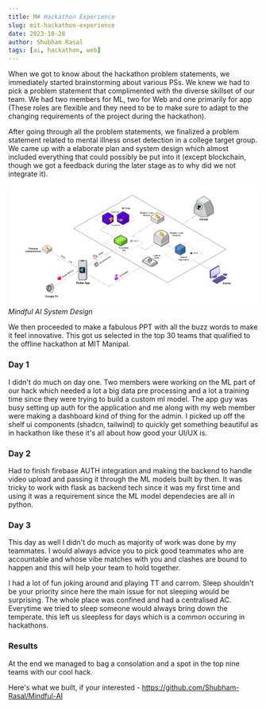 ```yaml
---
title: M# Hackathon Experience
slug: mit-hackathon-experience
date: 2023-10-28
author: Shubham Rasal
tags: [ai, hackathon, web]
---
```



When we got to know about the hackathon problem statements, we immediately started brainstorming about various PSs. We knew we had to pick a problem statement that complimented with the diverse skillset of our team. We had two members for ML, two for Web and one primarily for app (These roles are flexible and they need to be to make sure to adapt to the changing requirements of the project during the hackathon).

After going through all the problem statements, we finalized a problem statement related to mental illness onset detection in a college target group. We came up with a elaborate plan and system design which almost included everything that could possibly be put into it (except blockchain, though we got a feedback during the later stage as to why did we not integrate it).

![Mindful AI System Design](../../assets/mindful-ai-system-design.png "Mindful AI System Design") *Mindful AI System Design*

We then proceeded to make a fabulous PPT with all the buzz words to make it feel innovative. This got us selected in the top 30 teams that qualified to the offline hackathon at MIT Manipal.

### Day 1

I didn't do much on day one. Two members were working on the ML part of our hack  which needed a lot a big data pre processing and a lot a training time since they were trying to build a custom ml model. The app guy was busy setting up auth for the application and me along with my web member were making a dashboard kind of thing for the admin. I picked up off the shelf ui components (shadcn, tailwind) to quickly get something beautiful as in hackathon like these it's all about how good your UI/UX is.

### Day 2

Had to finish firebase AUTH integration and making the backend to handle video upload and passing it through the ML models built by then. It was tricky to work with flask as backend tech since it was my first time and using it was a requirement since the ML model dependecies are all in python.

### Day 3

This day as well I didn't do much as majority of work was done by my teammates. I would always advice you to pick good teammates who are accountable and whose vibe matches with you and clashes are bound to happen and this will help your team to hold together. 

I had a lot of fun joking around and playing TT and carrom. Sleep shouldn't be your priority since here the main issue for not sleeping would be surprising. The whole place was confined and had a centralised AC. Everytime we tried to sleep someone would always bring down the temperate. this left us sleepless for days which is a common occuring in hackathons.


### Results

At the end we managed to bag a consolation and a spot in the top nine teams with our cool hack.

Here's what we built, if your interested - https://github.com/Shubham-Rasal/Mindful-AI